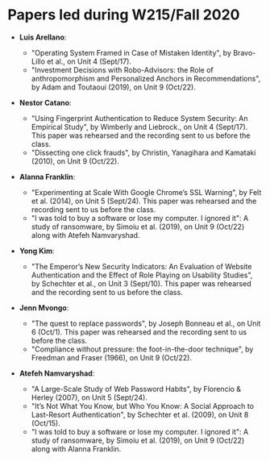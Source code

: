 # Papers led during W215/Fall 2020

* **Luis Arellano**:
  * "Operating System Framed in Case of Mistaken Identity", by Bravo-Lillo et al., on Unit 4 (Sept/17).
  * "Investment Decisions with Robo-Advisors: the Role of anthropomorphism and Personalized Anchors in Recommendations", by Adam and Toutaoui (2019), on Unit 9 (Oct/22).

* **Nestor Catano**:
  * "Using Fingerprint Authentication to Reduce System Security: An Empirical Study", by Wimberly and Liebrock., on Unit 4 (Sept/17). This paper was rehearsed and the recording sent to us before the class.
  * "Dissecting one click frauds", by Christin, Yanagihara and Kamataki (2010), on Unit 9 (Oct/22).

* **Alanna Franklin**:
  * "Experimenting at Scale With Google Chrome’s SSL Warning", by Felt et al. (2014), on Unit 5 (Sept/24). This paper was rehearsed and the recording sent to us before the class.
  * "I was told to buy a software or lose my computer. I ignored it": A study of ransomware, by Simoiu et al. (2019), on Unit 9 (Oct/22) along with Atefeh Namvaryshad.

* **Yong Kim**:
  * "The Emperor’s New Security Indicators: An Evaluation of Website Authentication and the Effect of Role Playing on Usability Studies", by Schechter et al., on Unit 3 (Sept/10). This paper was rehearsed and the recording sent to us before the class.

* **Jenn Mvongo**:
  * "The quest to replace passwords", by Joseph Bonneau et al., on Unit 6 (Oct/1). This paper was rehearsed and the recording sent to us before the class.
  * "Compliance without pressure: the foot-in-the-door technique", by Freedman and Fraser (1966), on Unit 9 (Oct/22).

* **Atefeh Namvaryshad**:
  * "A Large-Scale Study of Web Password Habits", by Florencio & Herley (2007), on Unit 5 (Sept/24).
  * "It’s Not What You Know, but Who You Know: A Social Approach to Last-Resort Authentication", by Schechter et al. (2009), on Unit 8 (Oct/15).
  * "I was told to buy a software or lose my computer. I ignored it": A study of ransomware, by Simoiu et al. (2019), on Unit 9 (Oct/22) along with Alanna Franklin.
  
